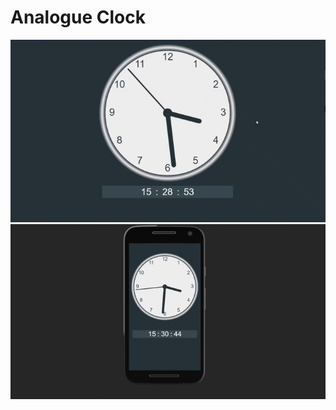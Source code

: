 # Analogue Clock

<p align="center">
    <img src="img/AnalogueClock.gif"/>
    <img src="img/AnalogueClockMobile.gif"/>
</p>
